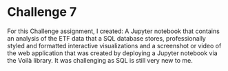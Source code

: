 # Challenge 7

For this Challenge assignment, I created: A Jupyter notebook that contains an analysis of the ETF data that a SQL database stores, professionally styled and formatted interactive visualizations and a screenshot or video of the web application that was created by deploying a Jupyter notebook via the Voilà library. 
It was challenging as SQL is still very new to me. 

